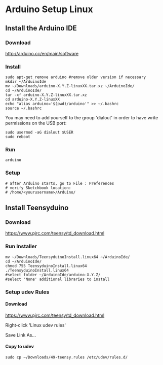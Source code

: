 # Arduino Setup Linux

## Install the Arduino IDE

### Download

<http://arduino.cc/en/main/software>

### Install

```shell
sudo apt-get remove arduino #remove older version if necessary
mkdir ~/ArduinoIde
mv ~/Downloads/arduino-X.Y.Z-linuxXX.tar.xz ~/ArduinoIde/
cd ~/ArduinoIde/
tar -xf arduino-X.Y.Z-linuxXX.tar.xz
cd arduino-X.Y.Z-linuxXX
echo "alias arduino='$(pwd)/arduino'" >> ~/.bashrc
source ~/.bashrc
```

You may need to add yourself to the group 'dialout' in order to have write
permissions on the USB port:

```shell
sudo usermod -aG dialout $USER
sudo reboot
```

### Run

```shell
arduino
```

### Setup

```shell
# after Arduino starts, go to File : Preferences
# verify Sketchbook location:
# /home/<yourusername>/Arduino/
```

## Install Teensyduino

### Download

<https://www.pjrc.com/teensy/td_download.html>

### Run Installer

```shell
mv ~/Downloads/TeensyduinoInstall.linux64 ~/ArduinoIde/
cd ~/ArduinoIde/
chmod 755 TeensyduinoInstall.linux64
./TeensyduinoInstall.linux64
#select folder ~/ArduinoIde/arduino-X.Y.Z/
#select 'None' additional libraries to install
```

### Setup udev Rules

#### Download

<https://www.pjrc.com/teensy/td_download.html>

Right-click 'Linux udev rules'

Save Link As...

#### Copy to udev

```shell
sudo cp ~/Downloads/49-teensy.rules /etc/udev/rules.d/
```
